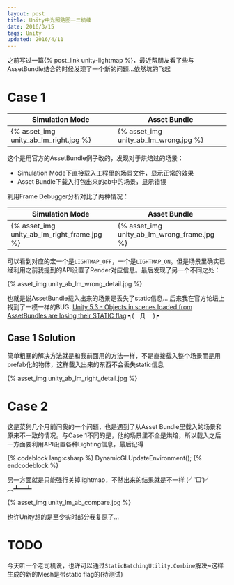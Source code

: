```yaml
---
layout: post
title: Unity中光照贴图一二坑续
date: 2016/3/15
tags: Unity
updated: 2016/4/11
---
```


之前写过一篇{% post_link unity-lightmap %}，最近帮朋友看了些与AssetBundle结合的时候发现了一个新的问题...依然坑的飞起

<!--more-->

# Case 1

| Simulation Mode | Asset Bundle |
|--------------------------------------------------------------------------|----------------------------------------------------------------------------|
| {% asset_img unity_ab_lm_right.jpg %} | {% asset_img unity_ab_lm_wrong.jpg %} |

这个是用官方的AssetBundle例子改的，发现对于烘焙过的场景：

- Simulation Mode下直接载入工程里的场景文件，显示正常的效果
- Asset Bundle下载入打包出来的ab中的场景，显示错误

利用Frame Debugger分析对比了两种情况：

| Simulation Mode | Asset Bundle |
|--------------------------------------------------------------------------|----------------------------------------------------------------------------|
| {% asset_img unity_ab_lm_right_frame.jpg %} | {% asset_img unity_ab_lm_wrong_frame.jpg %} |

可以看到对应的宏一个是`LIGHTMAP_OFF`，一个是`LIGHTMAP_ON`。但是场景里确实已经利用之前我提到的API设置了Render对应信息。最后发现了另一个不同之处：

{% asset_img unity_ab_lm_wrong_detail.jpg %}

也就是说AssetBundle载入出来的场景是丢失了static信息... 后来我在官方论坛上找到了一模一样的BUG: [Unity 5.3 - Objects in scenes loaded from AssetBundles are losing their STATIC flag](http://forum.unity3d.com/threads/unity-5-3-objects-in-scenes-loaded-from-assetbundles-are-losing-their-static-flag.377771/) ┑(￣Д ￣)┍

## Case 1 Solution

简单粗暴的解决方法就是和我前面用的方法一样，不是直接载入整个场景而是用prefab化的物体，这样载入出来的东西不会丢失static信息

{% asset_img unity_ab_lm_right_detail.jpg %}

# Case 2

这是菜狗几个月前问我的一个问题，也是遇到了从Asset Bundle里载入的场景和原来不一致的情况。与Case 1不同的是，他的场景里不全是烘焙，所以载入之后一方面要利用API设置各种Lighting信息，最后记得

{% codeblock lang:csharp %}
DynamicGI.UpdateEnvironment();
{% endcodeblock %}

另一方面就是只能强行关掉lightmap，不然出来的结果就是不一样 (╯‵□′)╯︵┻━┻

{% asset_img unity_lm_ab_compare.jpg %}

<del>也许Unity想的是至少实时部分我复原了...</del>

# TODO

今天听一个老司机说，也许可以通过`StaticBatchingUtility.Combine`解决~这样生成的新的Mesh是带static flag的(待测试)